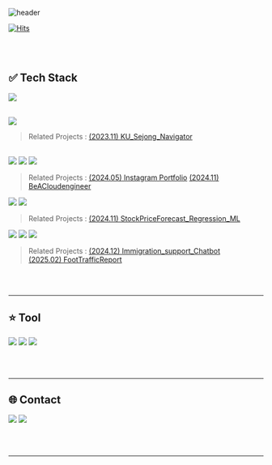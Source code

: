 <!--헤더 표시-->
![header](https://capsule-render.vercel.app/api?type=Cylinder&theme=tokyonight&height=150&text=SeongBeen's%20GitHub🧑‍💻&fontSize=45&animation=twinkling)

<!--방문자수 표시-->
[![Hits](https://hits.seeyoufarm.com/api/count/incr/badge.svg?url=https%3A%2F%2Fgithub.com%2FSamdo3&count_bg=%237EAEE5&title_bg=%23555555&icon=&icon_color=%23E7E7E7&title=GITHUB&edge_flat=false)](https://hits.seeyoufarm.com)

<!--프로필 카드 표시-->
<!--![Anurag's GitHub stats](https://github-readme-stats.vercel.app/api?username=Samdo3&count_private=true&show_icons=true&theme=tokyonight)-->

<!--버튼 표시-->
<!--<a href="버튼을 눌렀을 때 이동할 링크" target="_blank"><img src="https://img.shields.io/badge/뱃지레이블-배경색?style=뱃지모양&logo=로고&logoColor=로고색상"/></a>-->
<br>
<br>

## ✅ Tech Stack
<!--c++ 마크 표시-->
<a href="" target="_blank"><img src="https://img.shields.io/badge/c++-00599C?style=for-the-badge&logo=c%2B%2B&logoColor=white"></a>  
<br>
<!--flutter 마크 표시-->
<a href="https://flutter.dev/" target="_blank"><img src="https://img.shields.io/badge/flutter-02569B?style=for-the-badge&logo=flutter&logoColor=white"></a>      
> Related Projects : [(2023.11) KU_Sejong_Navigator](https://github.com/Samdo3/KU_Sejong_Navigator)
<br>
<!--html,css,js 마크 표시-->
<a href="" target="_blank"><img src="https://img.shields.io/badge/html5-E34F26?style=for-the-badge&logo=html5&logoColor=white"></a>
<a href="" target="_blank"><img src="https://img.shields.io/badge/css3-1572B6?style=for-the-badge&logo=css3&logoColor=white"></a>
<a href="" target="_blank"><img src="https://img.shields.io/badge/javascript-F7DF1E?style=for-the-badge&logo=javascript&logoColor=black"></a>

> Related Projects : [(2024.05) Instagram Portfolio](https://samdo3.github.io) [(2024.11) BeACloudengineer](https://github.com/Samdo3/BeACloudengineer) 

<!-- python 마크 표시-->
<a href="https://www.python.org/" target="_blank"><img src="https://img.shields.io/badge/python-3776AB?style=for-the-badge&logo=python&logoColor=white"></a>
<a href="https://scikit-learn.org/stable/" target="_blank"><img src="https://img.shields.io/badge/scikitlearn-F7931E?style=for-the-badge&logo=scikitlearn&logoColor=white"></a>
   
> Related Projects :
[(2024.11) StockPriceForecast_Regression_ML](https://github.com/Samdo3/StockPriceForecast_Regression_ML)

<a href="https://azure.microsoft.com/ko-kr/products/ai-services/openai-service" target="_blank"><img src="https://img.shields.io/badge/openai-412991?style=for-the-badge&logo=openai&logoColor=white"></a>
<a href="https://fastapi.tiangolo.com/ko/" target="_blank"><img src="https://img.shields.io/badge/fastapi-009688?style=for-the-badge&logo=fastapi&logoColor=white"></a>
<a href="https://www.docker.com/" target="_blank"><img src="https://img.shields.io/badge/docker-2496ED?style=for-the-badge&logo=docker&logoColor=white"></a>
   
> Related Projects :
[(2024.12) Immigration_support_Chatbot](https://github.com/Samdo3/Immigration_support_Chatbot)   
[(2025.02) FootTrafficReport](https://github.com/MSAI3rdTeam5/FootTrafficReport)



<br>
<br>

---



## ⭐ Tool
<a href="https://developer.android.com/studio?hl=ko" target="_blank"><img src="https://img.shields.io/badge/androidstudio-3DDC84?style=for-the-badge&logo=androidstudio&logoColor=white"/></a> <a href="https://www.jetbrains.com/pycharm/promo/?source=google&medium=cpc&campaign=APAC_en_KR_PyCharm_Branded&term=pycharm&content=603858677940&gclid=CjwKCAiAq4KuBhA6EiwArMAw1L4ozAIrEsAWzQ0lEA6FPBwXjCVyQjOw8tMEiWOliXjhcnfmeEIM8BoC7SIQAvD_BwE" target="_blank"><img src="https://img.shields.io/badge/pycharm-000000?style=for-the-badge&logo=pycharm&logoColor=white"/></a> <a href="https://code.visualstudio.com/" target="_blank"><img src="https://img.shields.io/badge/visualstudiocode-007ACC?style=for-the-badge&logo=visualstudiocode&logoColor=white"/></a>

<br>
<br>

---


## 🌐 Contact
<a href="" target="_blank"><img src="https://img.shields.io/badge/clcleh123@gmail.com-EA4335?style=for-the-badge&logo=Gmail&logoColor=FFFFFF"/></a> <a href="https://samdo3.tistory.com/" target="_blank"><img src="https://img.shields.io/badge/My Blog-000000?style=for-the-badge&logo=tistory&logoColor=FFFFFF"/></a> 

<br>
<br>

---



<!--
**Samdo3/Samdo3** is a ✨ _special_ ✨ repository because its `README.md` (this file) appears on your GitHub profile.

Here are some ideas to get you started:

- 🔭 I’m currently working on ...
- 🌱 I’m currently learning ...
- 👯 I’m looking to collaborate on ...
- 🤔 I’m looking for help with ...
- 💬 Ask me about ...
- 📫 How to reach me: ...
- 😄 Pronouns: ...
- ⚡ Fun fact: ...
-->
